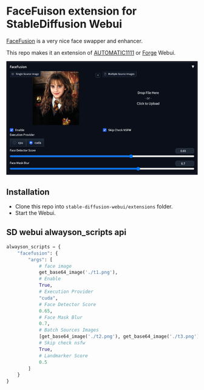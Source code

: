 # FaceFuison extension for StableDiffusion Webui

[FaceFusion](https://github.com/facefusion/facefusion) is a very nice face swapper and enhancer.

This repo makes it an extension of [AUTOMATIC1111](https://github.com/AUTOMATIC1111/stable-diffusion-webui/) or [Forge](https://github.com/lllyasviel/stable-diffusion-webui-forge) Webui.

![Preview](.github/preview.png)

## Installation

-   Clone this repo into `stable-diffusion-webui/extensions` folder.
-   Start the Webui.

## SD webui alwayson_scripts api

```python
alwayson_scripts = {
	"facefusion": {
		"args": [
			# face image
			get_base64_image('./t1.png'),
			# Enable
			True,
			# Execution Provider
			"cuda",
			# Face Detector Score
			0.65,
			# Face Mask Blur
			0.7,
			# Batch Sources Images
			[get_base64_image('./t2.png'), get_base64_image('./t3.png')],
			# Skip check nsfw
			True,
			# Landmarker Score
			0.5
		]
	}
}
```
